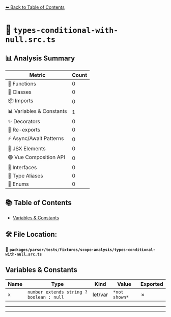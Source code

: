 [⬅️ Back to Table of Contents](../../../../../index.md)

# 📄 `types-conditional-with-null.src.ts`

## 📊 Analysis Summary

| Metric | Count |
|--------|-------|
| 🔧 Functions | 0 |
| 🧱 Classes | 0 |
| 📦 Imports | 0 |
| 📊 Variables & Constants | 1 |
| ✨ Decorators | 0 |
| 🔄 Re-exports | 0 |
| ⚡ Async/Await Patterns | 0 |
| 💠 JSX Elements | 0 |
| 🟢 Vue Composition API | 0 |
| 📐 Interfaces | 0 |
| 📑 Type Aliases | 0 |
| 🎯 Enums | 0 |

## 📚 Table of Contents

- [Variables & Constants](#variables-constants)

## 🛠️ File Location:
📂 **`packages/parser/tests/fixtures/scope-analysis/types-conditional-with-null.src.ts`**

## Variables & Constants

| Name | Type | Kind | Value | Exported |
|------|------|------|-------|----------|
| `x` | `number extends string ? boolean : null` | let/var | `*not shown*` | ✗ |


---


---